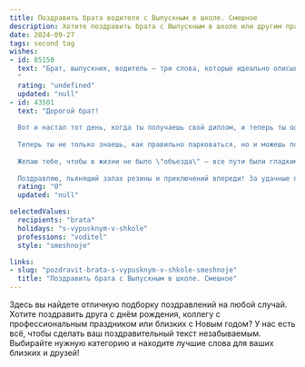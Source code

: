```yaml
---
title: Поздравить брата водителя с Выпускным в школе. Смешное
description: Хотите поздравить брата с Выпускным в школе или другим праздником? Наш ИИ создаст незабываемое поздравление, а вы обязательно выделитесь среди других.  
date: 2024-09-27
tags: second tag
wishes:
- id: 85150
  text: "Брат, выпускник, водитель – три слова, которые идеально описывают  тебя:  вчера ты рулил партой, сегодня – рулишь жизнью! Поздравляю с окончанием школы!  Пусть твой путь будет гладким, как автобан, а пассажиры – только благодарные и довольные.  Главное –  не забывай о ремнях безопасности (а то вдруг  в жизнь влетит  неожиданный поворот!).  Удачи на дорогах жизни!
  "
  rating: "undefined"
  updated: "null"
- id: 43501
  text: "Дорогой брат!
  
  Вот и настал тот день, когда ты получаешь свой диплом, и теперь ты официально \"водитель\" – да так и хочешь кататься по жизни с ветерком! 🚗💨 Поздравляю тебя с выпускным!
  
  Теперь ты не только знаешь, как правильно парковаться, но и можешь пользоваться всеми секретами вождения – от \"не теряй ключи\" до \"не забывай о тормозах\"! Надеюсь, твоя жизнь будет такой же яркой и динамичной, как на дороге, а пробки – только в образе фильмов о автофестивалях!
  
  Желаю тебе, чтобы в жизни не было \"объезда\" – все пути были гладкими, а дороги – широкими! Помни, что повороты могут быть крутыми, но ты сможешь с ними справиться! И пусть за рулем будет всегда весело!
  
  Поздравляю, пьянящий запах резины и приключений впереди! За удачные поездки и веселые моменты! 🥳🎉"
  rating: "0"
  updated: "null"

selectedValues:
  recipients: "brata"
  holidays: "s-vypusknym-v-shkole"
  professions: "voditel"
  style: "smeshnoje"

links:
- slug: "pozdravit-brata-s-vypusknym-v-shkole-smeshnoje"
  title: "Поздравить брата с Выпускным в школе. Смешное"
---
```


Здесь вы найдете отличную подборку поздравлений на любой случай. 
Хотите поздравить друга с днём рождения, коллегу с профессиональным праздником или близких с Новым годом? У нас есть всё, чтобы сделать ваш поздравительный текст незабываемым. Выбирайте нужную категорию и находите лучшие слова для ваших близких и друзей!
